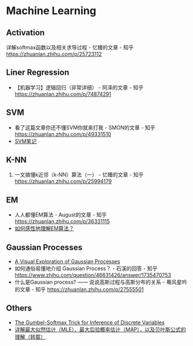 # Machine Learning

## Activation

详解softmax函数以及相关求导过程 - 忆臻的文章 - 知乎 https://zhuanlan.zhihu.com/p/25723112

## Liner Regression

* 【机器学习】逻辑回归（非常详细） - 阿泽的文章 - 知乎 https://zhuanlan.zhihu.com/p/74874291

## SVM

* 看了这篇文章你还不懂SVM你就来打我 - SMON的文章 - 知乎 https://zhuanlan.zhihu.com/p/49331510
* [SVM笔记](https://plmsmile.github.io/2018/03/01/27-svm-notes/)

## K-NN

1. 一文搞懂k近邻（k-NN）算法（一） - 忆臻的文章 - 知乎 https://zhuanlan.zhihu.com/p/25994179

## EM

* 人人都懂EM算法 - August的文章 - 知乎 https://zhuanlan.zhihu.com/p/36331115
* [如何感性地理解EM算法？](https://www.jianshu.com/p/1121509ac1dc )

## Gaussian Processes

* [A Visual Exploration of Gaussian Processes](https://jgoertler.com/visual-exploration-gaussian-processes/)
* 如何通俗易懂地介绍 Gaussian Process？ - 石溪的回答 - 知乎 https://www.zhihu.com/question/46631426/answer/1735470753
* 什么是Gaussian process? —— 说说高斯过程与高斯分布的关系 - 蓦风星吟的文章 - 知乎 https://zhuanlan.zhihu.com/p/27555501

##  Others

* [The Gumbel-Softmax Trick for Inference of Discrete Variables](https://casmls.github.io/general/2017/02/01/GumbelSoftmax.html)
* [详解最大似然估计（MLE）、最大后验概率估计（MAP），以及贝叶斯公式的理解（转载）](https://zhuanlan.zhihu.com/p/48071601)